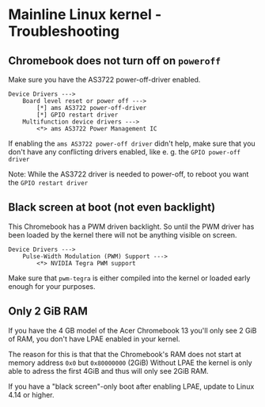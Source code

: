 # Mainline Linux kernel - Troubleshooting

## Chromebook does not turn off on `poweroff`

Make sure you have the AS3722 power-off-driver enabled.

```Linux 4.14 Kconfig
Device Drivers --->
	Board level reset or power off --->
		[*] ams AS3722 power-off-driver
		[*] GPIO restart driver
	Multifunction device drivers --->
		<*> ams AS3722 Power Management IC
```

If enabling the `ams AS3722 power-off driver` didn't help,
make sure that you don't have any conflicting drivers enabled,
like e. g. the `GPIO power-off driver`

Note: While the AS3722 driver is needed to power-off, to reboot you want the
`GPIO restart driver`


## Black screen at boot (not even backlight)

This Chromebook has a PWM driven backlight. So until the PWM driver
has been loaded by the kernel there will not be anything visible on
screen.

```Linux 4.14 Kconfig
Device Drivers --->
	Pulse-Width Modulation (PWM) Support --->
		<*> NVIDIA Tegra PWM support
```

Make sure that `pwm-tegra` is either compiled into the kernel or
loaded early enough for your purposes.


## Only 2 GiB RAM

If you have the 4 GB model of the Acer Chromebook 13 you'll only see 2
GiB of RAM, you don't have LPAE enabled in your kernel.

The reason for this is that that the Chromebook's RAM does not start
at memory address `0x0` but `0x80000000` (2GiB) Without LPAE the
kernel is only able to adress the first 4GiB and thus will only see
2GiB RAM.

If you have a "black screen"-only boot after enabling LPAE, update to
Linux 4.14 or higher.
